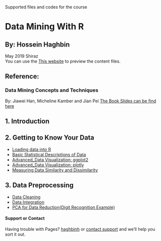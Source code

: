 Supported files and codes for the course
# Data Mining With R
## By: Hossein Haghbin
May 2019 Shiraz<br />
You can use the [This website](https://haghbinh.github.io/DMwR) to preview the content files.
## Reference:
### Data Mining Concepts and Techniques
By: Jiawei Han, Micheline Kamber and Jian Pei
[The Book Slides can be find here](https://hanj.cs.illinois.edu/bk3/bk3_slidesindex.htm)
## 1. Introduction
## 2. Getting to Know Your Data
 * [Loading data into R](https://haghbinh.github.io/DMwR/html/2_Getting_to_Know_Your_Data/Loading_data.html)
 * [Basic Statistical Descriptions of Data](https://haghbinh.github.io/DMwR/html/2_Getting_to_Know_Your_Data/Statistical_Descriptions.html) 
 * [Advanced_Data Visualization: ggplot2](https://haghbinh.github.io/DMwR/html/2_Getting_to_Know_Your_Data/Advanced_Visualization_1.html) 
 * [Advanced_Data Visualization: plotly](https://haghbinh.github.io/DMwR/html/2_Getting_to_Know_Your_Data/Advanced_Visualization_2.html)
 * [Measuring Data Similarity and Dissimilarity](https://haghbinh.github.io/DMwR/html/2_Getting_to_Know_Your_Data/Similarity_and_Dissimilarity.html) 
##  3. Data Preprocessing 
 * [Data Cleaning](https://haghbinh.github.io/DMwR/html/3_Data_Preprocessing/3-2_Data_Cleaning.html)
 * [Data Integration](https://haghbinh.github.io/DMwR/html/3_Data_Preprocessing/3-3_Data_Integration.html)
 * [PCA for Data Reduction(Digit Recognition Example)](https://haghbinh.github.io/DMwR/html/3_Data_Preprocessing/3-4_Dimension_Reduction.html)

#### Support or Contact
Having trouble with Pages?  [haghbinh](https://haghbinh.github.com/) or [contact support](haghbinh@gmail.com) and we’ll help you sort it out.


